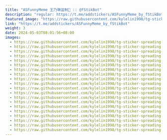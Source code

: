 ```yaml
---
title: "ASFunnyMeme 王乃琳监制🤘 :: @fStikBot"
description: "regular: https://t.me/addstickers/ASFunnyMeme_by_fStikBot"
featured_image: "https://raw.githubusercontent.com/kylelin1998/tg-sticker-spreading-worldwide-images/main/img/606887cb-a384-45c6-9165-e239b6879346.jpg"
link: "https://t.me/addstickers/ASFunnyMeme_by_fStikBot"
weight: 3
date: 2024-05-03T08:01:56+08:00
images:
  - https://raw.githubusercontent.com/kylelin1998/tg-sticker-spreading-worldwide-images/main/img/606887cb-a384-45c6-9165-e239b6879346.jpg
  - https://raw.githubusercontent.com/kylelin1998/tg-sticker-spreading-worldwide-images/main/img/a7cb583e-1417-433c-992c-6404c79d5ddf.jpg
  - https://raw.githubusercontent.com/kylelin1998/tg-sticker-spreading-worldwide-images/main/img/e853f0a5-daf2-496b-b2d5-2c43f9763cd0.jpg
  - https://raw.githubusercontent.com/kylelin1998/tg-sticker-spreading-worldwide-images/main/img/abc55ee3-e772-4b57-a922-a71152390d8e.jpg
  - https://raw.githubusercontent.com/kylelin1998/tg-sticker-spreading-worldwide-images/main/img/2793891f-adb3-40cb-9aba-1294d4ef93a6.jpg
  - https://raw.githubusercontent.com/kylelin1998/tg-sticker-spreading-worldwide-images/main/img/4d4e6ecc-000c-412d-aaee-2ff938acfd0d.jpg
  - https://raw.githubusercontent.com/kylelin1998/tg-sticker-spreading-worldwide-images/main/img/8d2707da-2ffa-4490-97bc-9ecafe531188.jpg
  - https://raw.githubusercontent.com/kylelin1998/tg-sticker-spreading-worldwide-images/main/img/9103c9e4-44a4-4797-8b2b-793007c9be69.jpg
  - https://raw.githubusercontent.com/kylelin1998/tg-sticker-spreading-worldwide-images/main/img/2685477b-814a-43a6-854c-96a4ea640cf1.jpg
  - https://raw.githubusercontent.com/kylelin1998/tg-sticker-spreading-worldwide-images/main/img/43d932a0-a84a-4e26-9274-a02ca25d8c87.jpg
  - https://raw.githubusercontent.com/kylelin1998/tg-sticker-spreading-worldwide-images/main/img/985ede97-cca0-44aa-96ab-5d4d81680d01.jpg
  - https://raw.githubusercontent.com/kylelin1998/tg-sticker-spreading-worldwide-images/main/img/79ac7db1-7e8c-4d33-8ea5-e92dbba6bf6d.jpg
  - https://raw.githubusercontent.com/kylelin1998/tg-sticker-spreading-worldwide-images/main/img/af9179ff-8586-4784-b58a-3f1724e4a1e1.jpg
  - https://raw.githubusercontent.com/kylelin1998/tg-sticker-spreading-worldwide-images/main/img/b076fdf1-b55a-4511-a716-06c19338d1d7.jpg
  - https://raw.githubusercontent.com/kylelin1998/tg-sticker-spreading-worldwide-images/main/img/8184a903-1d67-4938-b7e3-b2436f9136ef.jpg
  - https://raw.githubusercontent.com/kylelin1998/tg-sticker-spreading-worldwide-images/main/img/1cbd98c2-4e51-4afa-933a-3715337a7379.jpg
  - https://raw.githubusercontent.com/kylelin1998/tg-sticker-spreading-worldwide-images/main/img/25ca428c-000d-43e6-b12f-fda1ce138e3a.jpg
  - https://raw.githubusercontent.com/kylelin1998/tg-sticker-spreading-worldwide-images/main/img/67a6e8f0-c0ac-43bd-97cf-696d5170597b.jpg
  - https://raw.githubusercontent.com/kylelin1998/tg-sticker-spreading-worldwide-images/main/img/ee09c49e-c505-4b7a-a5b7-aa97900a1f3d.jpg
  - https://raw.githubusercontent.com/kylelin1998/tg-sticker-spreading-worldwide-images/main/img/c2019fe8-f0ce-47bc-88e4-2951f0ae8b47.jpg
---
```

